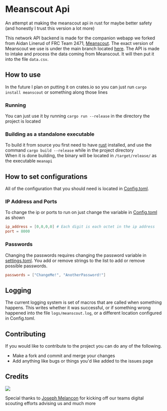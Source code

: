# Meanscout Api

An attempt at making the meanscout api in rust for maybe better safety<br>
(and honestly I trust this version a lot more)

This network API backend is made for the companion webapp we forked from Aidan Linerud of FRC Team 2471, [Meanscout](https://github.com/4198-Programmers/MeanScout_4198). The exact version of Meanscout we use is under the main branch located [here](https://github.com/4198-Programmers/MeanScout_4198/tree/main). The API is made to intake and process the data coming from Meanscout. It will then put it into the file `data.csv`.

## How to use
In the future I plan on putting it on crates.io so you can just run `cargo install meanscout` or something along those lines

### Running
You can just use it by running `cargo run --release` in the directory the project is located

### Building as a standalone executable
To build it from source you first need to have [rust](https://rust-lang.org) installed, and use the command `cargo build --release` while in the project directory<br>
When it is done building, the binary will be located in `/target/release/` as the executable `meanapi`

## How to set configurations
All of the configuration that you should need is located in [Config.toml](https://github.com/4198-Programmers/meanscout-api-rust/blob/axum-rewrite/Config.toml). 
### IP Address and Ports
To change the ip or ports to run on just change the variable in [Config.toml](https://github.com/4198-Programmers/meanscout-api-rust/blob/axum-rewrite/Config.toml) as shown
```toml
ip_address = [0,0,0,0] # Each digit is each octet in the ip address
port = 8000
```

### Passwords
Changing the passwords requires changing the password variable in [settings.toml](https://github.com/4198-Programmers/meanscout-api-rust/blob/axum-rewrite/Config.toml). You add or remove strings to the list to add or remove possible passwords.
```toml
passwords = ["ChangeMe!", "AnotherPassword!"]
```

## Logging

The current logging system is set of macros that are called when something happens. This writes whether it was successful, or if something wrong happened into the file `logs/meanscout.log`, or a different location configured in Config.toml.

## Contributing

If you would like to contribute to the project you can do any of the following.
* Make a fork and commit and merge your changes
* Add anything like bugs or things you'd like added to the issues page


## Credits
<a href="https://github.com/4198-Programmers/meanscout-api-rust/graphs/contributors">
  <img src="https://contrib.rocks/image?repo=4198-Programmers/meanscout-api-rust" />
</a>

Special thanks to <a href="https://github.com/jmelancon"> Joseph Melancon</a> for kicking off our teams digital scouting efforts advising us and much more

